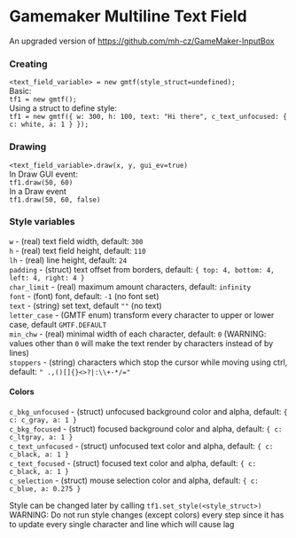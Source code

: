 # Gamemaker Multiline Text Field
An upgraded version of https://github.com/mh-cz/GameMaker-InputBox  
  
### Creating
```<text_field_variable> = new gmtf(style_struct=undefined);```  
Basic:  
```tf1 = new gmtf();```  
Using a struct to define style:  
```tf1 = new gmtf({ w: 300, h: 100, text: "Hi there", c_text_unfocused: { c: white, a: 1 } });```  
### Drawing
```<text_field_variable>.draw(x, y, gui_ev=true)```  
In Draw GUI event:  
```tf1.draw(50, 60)```  
In a Draw event  
```tf1.draw(50, 60, false)```  
  
### Style variables
```w``` - (real) text field width, default: ```300```  
```h``` - (real) text field height, default: ```110```  
```lh``` - (real) line height, default: ```24```  
```padding``` - (struct) text offset from borders, default: ```{ top: 4, bottom: 4, left: 4, right: 4 }```  
```char_limit``` - (real) maximum amount characters, default: ```infinity```  
```font``` - (font) font, default: ```-1``` (no font set)  
```text``` - (string) set text, default ```""``` (no text)  
```letter_case``` - (GMTF enum) transform every character to upper or lower case, default ```GMTF.DEFAULT```  
```min_chw``` - (real) minimal width of each character, default: ```0``` (WARNING: values other than ```0``` will make the text render by characters instead of by lines)  
```stoppers``` - (string) characters which stop the cursor while moving using ctrl, default: ```" .,()[]{}<>?|:\\+-*/="```  
#### Colors
```c_bkg_unfocused``` - (struct) unfocused background color and alpha, default: ```{ c: c_gray, a: 1 }```  
```c_bkg_focused``` - (struct) focused background color and alpha, default: ```{ c: c_ltgray, a: 1 }```  
```c_text_unfocused``` - (struct) unfocused text color and alpha, default: ```{ c: c_black, a: 1 }```  
```c_text_focused``` - (struct) focused text color and alpha, default: ```{ c: c_black, a: 1 }```  
```c_selection``` - (struct) mouse selection color and alpha, default: ```{ c: c_blue, a: 0.275 }```  
  
Style can be changed later by calling ```tf1.set_style(<style_struct>)```  
WARNING: Do not run style changes (except colors) every step since it has to update every single character and line which will cause lag  


